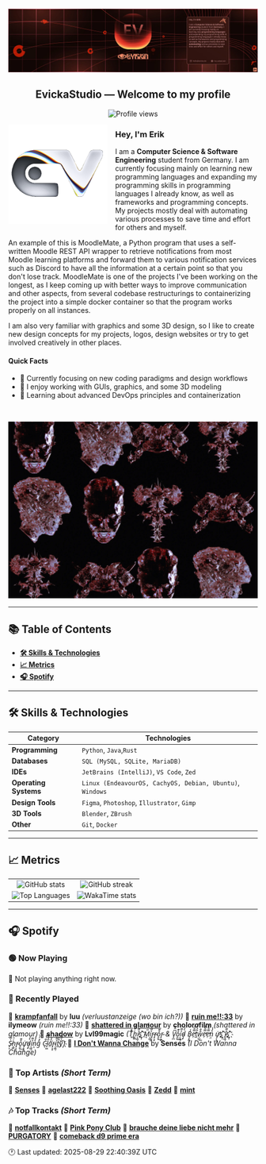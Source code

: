 <p align="center">
  <img src="assets/banner_2.webp" alt="Evicka Studio Banner" />
</p>

<h2 align="center">EvickaStudio — Welcome to my profile</h2>

<p align="center">
  <img src="https://komarev.com/ghpvc/?username=EvickaStudio&style=plastic&abbreviated=true&color=ff69b4" alt="Profile views" />
  <!-- Centering reference: using container alignment per CSS text-align guidance -->
</p>

<p>
  <img align="left" src="assets/liquid-logo-500.gif" alt="Evicka EV Logo" width="200" style="margin-right: 16px; margin-bottom: 8px;"/>
</p>

<h3>Hey, I'm Erik</h3>
<p>
  I am a <strong>Computer Science & Software Engineering</strong> student from
  Germany. I am currently focusing mainly on learning new programming
  languages and expanding my programming skills in programming languages I
  already know, as well as frameworks and programming concepts. My projects
  mostly deal with automating various processes to save time and effort for
  others and myself.
</p>
<p>
  An example of this is MoodleMate, a Python program that uses a
  self-written Moodle REST API wrapper to retrieve notifications from most
  Moodle learning platforms and forward them to various notification
  services such as Discord to have all the information at a certain point
  so that you don't lose track. MoodleMate is one of the projects I've been
  working on the longest, as I keep coming up with better ways to improve
  communication and other aspects, from several codebase restructurings to
  containerizing the project into a simple docker container so that the
  program works properly on all instances.
</p>
<p>
  I am also very familiar with graphics and some 3D design, so I like to
  create new design concepts for my projects, logos, design websites or try
  to get involved creatively in other places.
</p>

<h4>Quick Facts</h4>
<ul>
  <li>🔬 Currently focusing on new coding paradigms and design workflows</li>
  <li>👀 I enjoy working with GUIs, graphics, and some 3D modeling</li>
  <li>🌱 Learning about advanced DevOps principles and containerization</li>
  
</ul>

<br clear="left"/>

<p align="center">
  <img src="assets/evkheadpostersmol.webp" alt="Evicka poster collage" />
</p>

---

## 📚 Table of Contents

- **[🛠️ Skills & Technologies](#️-skills--technologies)**
- **[📈 Metrics](#-metrics)**
- **[🎧 Spotify](#-spotify)**

---

## 🛠️ Skills & Technologies

| **Category**          | **Technologies**                                                                                                 |
|-----------------------|------------------------------------------------------------------------------------------------------------------|
| **Programming**       | `Python`, `Java`,`Rust`                                                                                           |
| **Databases**         | `SQL (MySQL, SQLite, MariaDB)`                                                                                   |
| **IDEs**              | `JetBrains (IntelliJ)`, `VS Code`, `Zed`                                                                         |
| **Operating Systems** | `Linux (EndeavourOS, CachyOS, Debian, Ubuntu)`, `Windows`                                                        |
| **Design Tools**      | `Figma`, `Photoshop`, `Illustrator`, `Gimp`                                                                      |
| **3D Tools**          | `Blender`, `ZBrush`                                                                                              |
| **Other**             | `Git`, `Docker`                                                                                                  |

---

## 📈 Metrics

<table>
  <tr>
    <td align="center">
      <img src="https://github-readme-stats.vercel.app/api?username=EvickaStudio&show=reviews,discussions_started,discussions_answered,prs_merged,prs_merged_percentage&show_icons=true&theme=transparent" alt="GitHub stats" width="100%" />
    </td>
    <td align="center">
      <img src="https://github-readme-streak-stats.herokuapp.com/?user=EvickaStudio&theme=transparent" alt="GitHub streak" width="100%" />
    </td>
  </tr>
  <tr>
    <td align="center">
      <img src="https://github-readme-stats.vercel.app/api/top-langs/?username=EvickaStudio&theme=transparent&layout=compact" alt="Top Languages" width="100%" />
    </td>
    <td align="center">
      <img src="https://github-readme-stats.vercel.app/api/wakatime?username=evickastudio&layout=compact&theme=transparent" alt="WakaTime stats" width="100%" />
    </td>
  </tr>
</table>

---

## 🎧 Spotify

<!-- SPOTIFY-START -->


### 🟢 Now Playing

🎵 Not playing anything right now.



### 📜 Recently Played

🎤 **[krampfanfall](https://open.spotify.com/track/0tLYB5iaazZ0K2OgAdDuTJ)** by **luu** *(verluustanzeige (wo bin ich?))*
🎤 **[ruin me!!:33](https://open.spotify.com/track/1vSEai3FhujneLPLze0N7m)** by **ilymeow** *(ruin me!!:33)*
🎤 **[shattered in glamour](https://open.spotify.com/track/3OYxAyOuXr7ptGXYLVoqqJ)** by **cholorofilm** *(shattered in glamour)*
🎤 **[shadow](https://open.spotify.com/track/4aeX5Sm8nPy3xEFNJXb77e)** by **Lvl99magic** *(T̨͈͗̌ͥḣ̖̻͛̓ỉ͔͖̜͌s̠҉͍͊ͅ M͉̅ͮ͒ͤỉ͔͖̜͌r̴̨̦͕̝r̴̨̦͕̝o̯̱̊͊͢r̴̨̦͕̝ & V̘̪͆̂̅o̯̱̊͊͢ỉ͔͖̜͌ḑ̴̞͛̒ B̩͎͍̾ͅẹ̿͋̒̕t̲̂̓ͩ̑w̦̺̐̐͟ẹ̿͋̒̕ẹ̿͋̒̕ṇ̤͛̒̍ ư̡͕̭̇s̠҉͍͊ͅ ỉ͔͖̜͌s̠҉͍͊ͅ S̵̙͕̀̃ḣ̖̻͛̓r̴̨̦͕̝o̯̱̊͊͢ư̡͕̭̇ḑ̴̞͛̒ỉ͔͖̜͌ṇ̤͛̒̍ĝ̽̓̀͑ C̵͉͋̔͞l̙͖̑̾ͣā̤̓̍͘r̴̨̦͕̝ỉ͔͖̜͌t̲̂̓ͩ̑y҉̃̀̋̑)*
🎤 **[I Don't Wanna Change](https://open.spotify.com/track/7qVo8ICnNp6vP5h7XLQeT7)** by **Senses** *(I Don't Wanna Change)*



### 🌟 Top Artists *(Short Term)*

🥇 [**Senses**](https://open.spotify.com/artist/2soiLmeGhmq9uQ9fqZm3KA)
🥈 [**agelast222**](https://open.spotify.com/artist/05jZ0T8kKQUA7Cd58RLiL0)
🥉 [**Soothing Oasis**](https://open.spotify.com/artist/1HON4xJAWJNuUpb6G64bNr)
🏅 [**Zedd**](https://open.spotify.com/artist/2qxJFvFYMEDqd7ui6kSAcq)
🏅 [**mint**](https://open.spotify.com/artist/18ZZFZYue9xTQel14oTWBd)



### 🎶 Top Tracks *(Short Term)*

🥇 [**notfallkontakt**](https://open.spotify.com/track/0IPMXUCfYjnY1dzyXskUNo)
🥈 [**Pink Pony Club**](https://open.spotify.com/track/6393yGahSJ9slVdOwSxOVR)
🥉 [**brauche deine liebe nicht mehr**](https://open.spotify.com/track/5uLdsrnhX6YRyLeBVTSMVO)
🏅 [**PURGATORY**](https://open.spotify.com/track/2NAPXTRUMaXW4Pf3606hHL)
🏅 [**comeback d9 prime era**](https://open.spotify.com/track/5duwgbDJtY88MEAfXE0cd9)


🕐 Last updated: 2025-08-29 22:40:39Z UTC
<!-- SPOTIFY-END -->
